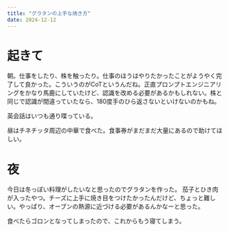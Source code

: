 ```yaml
---
title: "グラタンの上手な焼き方"
date: 2024-12-12
---
```


# 起きて
朝。仕事をしたり、株を触ったり。仕事のほうはやりたかったことがようやく完了して良かった。こういうのがCoTというんだね。正直プロンプトエンジニアリングをかなり馬鹿にしていたけど、認識を改める必要があるかもしれない。株と同じで認識が間違っていたなら、180度手のひら返さないといけないのかもね。

英会話はいつも通り喋っている。

昼はチネチッタ周辺の中華で食べた。食事券がまだまだ大量にあるので助けてほしい。
# 夜
今日は冬っぽい料理がしたいなと思ったのでグラタンを作った。
茄子とひき肉が入ったやつ。チーズに上手に焼き目をつけたかったんだけど、ちょっと難しい。やっぱり、オーブンの熱源に近づける必要があるんかなーと思った。

食べたらゴロンとなってしまったので、これからもう寝てしまう。